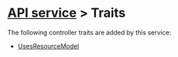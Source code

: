 # [API service](../README.md) > Traits

The following controller traits are added by this service:

- [UsesResourceModel](usesresourcemodel.md)
